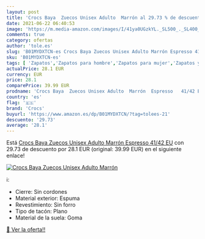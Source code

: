 ```yaml
---
layout: post
title: 'Crocs Baya  Zuecos Unisex Adulto  Marrón al 29.73 % de descuento'
date: 2021-06-22 06:40:53
image: 'https://m.media-amazon.com/images/I/41ya0UGzkYL._SL500_._SL400_.jpg'
comments: true
category: ofertas
author: 'tole.es'
slug: 'B01MYDXTCN-es Crocs Baya Zuecos Unisex Adulto Marrón Espresso 41/42 EU'
sku: 'B01MYDXTCN-es'
tags: [ 'Zapatos','Zapatos para hombre','Zapatos para mujer','Zapatos y complementos','Zuecos de mujer','Zuecos y mules de mujer','Zuecos y mules para hombre','crocs','zuecos', ]
actualPrice: 28.1 EUR
currency: EUR
price: 28.1
comparePrice: 39.99 EUR
prodname: 'Crocs Baya  Zuecos Unisex Adulto  Marrón  Espresso   41/42 EU'
country: 'es'
flag: '🇪🇸'
brand: 'Crocs'
buyurl: 'https://www.amazon.es/dp/B01MYDXTCN/?tag=tolees-21'
descuento: '29.73'
average: '28.1'
---
```


Está [Crocs Baya  Zuecos Unisex Adulto  Marrón  Espresso   41/42 EU](https://www.amazon.es/dp/B01MYDXTCN/?tag=tolees-21) con 29.73 de descuento por 28.1 EUR (original: 39.99 EUR) en el siguiente enlace!

[![Crocs Baya  Zuecos Unisex Adulto  Marrón](https://m.media-amazon.com/images/I/41ya0UGzkYL._SL500_._SL400_.jpg)](https://www.amazon.es/dp/B01MYDXTCN/?tag=tolees-21)

ℹ️:

- Cierre: Sin cordones
- Material exterior: Espuma
- Revestimiento: Sin forro
- Tipo de tacón: Plano
- Material de la suela: Goma

[🛒 Ver la oferta!!](https://www.amazon.es/dp/B01MYDXTCN/?tag=tolees-21)

